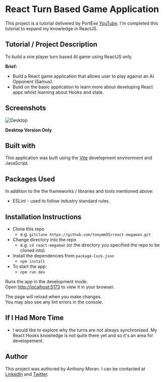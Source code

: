 # React Turn Based Game Application

This project is a tutorial delivered by PortExe [YouTube](https://www.youtube.com/watch?v=r7Z7R25spkE). I'm completed this tutorial to expand my knowledge in ReactJS.

## Tutorial / Project Description 

To build a one player turn based AI game using ReactJS only.

**Brief:**
* Build a React game application that allows user to play against an AI Opponent (Samus).
* Build on the basic application to learn more about developing React apps whilst learning about Hooks and state.

## Screenshots

![Desktop](react-megaman/src/assets/react.svg)

**Desktop Version Only**

## Built with

This application was built using the [Vite](https://vitejs.dev/) development environment and JavaScript.

## Packages Used

In addition to the the frameworks / libraries and tools mentioned above:

* ESLint - used to follow industry standard rules.

## Installation Instructions

* Clone this repo
  * e.g. `gitclone https://github.com/tonymm55/react-megaman.git`
* Change directory into the repo
  * e.g. `cd react-megaman` (or the directory you specified the repo to be cloned into)
* Install the dependencies from `package-lock.json`
  * `npm install`
* To start the app:
  * `npm run dev`

Runs the app in the development mode.\
Open [http://localhost:5173](http://localhost:5173) to view it in your browser.

The page will reload when you make changes.\
You may also see any lint errors in the console.

## If I Had More Time

* I would like to explore why the turns are not always synchronised. My React Hooks knowledge is not quite there yet and so it's an area for developement.

## Author

This project was authored by Anthony Moran. I can be contacted at [LinkedIn](linkedin.com/in/anthonymmoran) and [Twitter](https://twitter.com/TonyMCodes).
